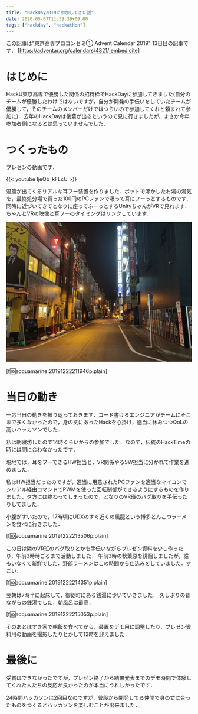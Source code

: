 ```yaml
---
title: "HackDay2019に参加してきた話"
date: 2020-05-07T11:39:39+09:00
tags: ["hackday", "hackathon"]
---
```



この記事は"東京高専プロコンゼミ① Advent Calendar 2019" 13日目の記事です．
[https://adventar.org/calendars/4321/:embed:cite]

# はじめに
HackU東京高専で優勝した関係の招待枠でHackDayに参加してきました(自分のチームが優勝したわけではないですが，自分が開発の手伝いをしていたチームが優勝して，そのチームのメンバーだけではつらいので参加してくれと頼まれて参加に)．去年のHackDayは後輩が出るというので見に行きましたが，まさか今年参加者側になるとは思っていませんでした．

# つくったもの
プレゼンの動画です．

{{< youtube  IjeQb_kFLcU >}}

温風が出てくるリアルな耳フー装置を作りました．ポットで沸かしたお湯の湯気を，最終処分場で買った100円のPCファンで吸って耳にフーっとするものです．同時に近づいてきてとなりに座ってふーっとするUnityちゃんがVRで見れます．ちゃんとVRの映像と耳フーのタイミングはリンクしています．

![](IMG_20191215_013629.jpg)

[f:id:acquamarine:20191222211946p:plain]

# 当日の動き
一応当日の動きを振り返っておきます．コード書けるエンジニアがチームにそこまで多くなかったので，身の丈にあったHackを心掛け，適当に休みつつQoLの高いハッカソンでした．


私は朝寝坊したので14時くらいからの参加でした．なので，伝統のHackTimeの時には間に合わなかったです．

現地では，耳をフーできるHW担当と，VR関係やるSW担当に分かれて作業を進めました．

私はHW担当だったのですが，適当に用意されたPCファンを適当なマイコンでシリアル経由コマンドでPWMを使った回転制御ができるようにするものを作りました．夕方には終わってしまったので，となりのVR班のバグ取りを手伝ったりしてました．

小腹がすいたので，17時頃にUDXのすぐ近くの風龍という博多とんこつラーメンを食べに行きました．

[f:id:acquamarine:20191222213506p:plain]

この日は隣のVR班のバグ取りとかを手伝いながらプレゼン資料を少し作ったり，午前3時時ごろまで活動しました．
午前3時の秋葉原を徘徊しましたが，誰もいなくて新鮮でした．野郎ラーメンはこの時間から仕込みをしていました．すごい．

[f:id:acquamarine:20191222214351p:plain]

翌朝は7時半に起床して，御徒町にある銭湯に歩いていきました．
久しぶりの昔ながらの銭湯でした．朝風呂は最高．

[f:id:acquamarine:20191222215053p:plain]

そのあとはすき家で朝飯を食べてから，装置をデモ用に調整したり，プレゼン資料用の動画を撮影したりとかして12時を迎えました．

# 最後に
受賞はできなかったですが，プレゼン終了から結果発表までのデモ時間で体験してくれた人たちの反応が良かったのが本当にうれしかったです．

24時間ハッカソンは2回目なのですが，普段から開発してる仲間で身の丈に合ったものをつくるとハッカソンを楽しむことが出来ました．



